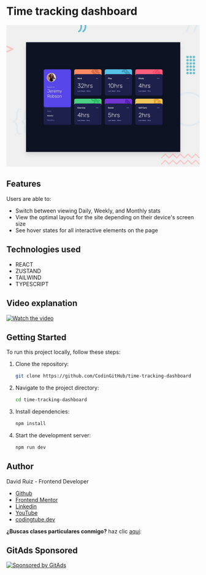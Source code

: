 # Time tracking dashboard

![Design preview for the Time tracking dashboard](./preview.jpg)

## Features

Users are able to:

- Switch between viewing Daily, Weekly, and Monthly stats
- View the optimal layout for the site depending on their device's screen size
- See hover states for all interactive elements on the page

## Technologies used
- REACT
- ZUSTAND
- TAILWIND
- TYPESCRIPT

## Video explanation
[![Watch the video](https://img.youtube.com/vi/rePxcRZmuJk/0.jpg)](https://www.youtube.com/watch?v=rePxcRZmuJk)

## Getting Started

To run this project locally, follow these steps:

1. Clone the repository:
   ```bash
   git clone https://github.com/CodinGitHub/time-tracking-dashboard
   ```  
2. Navigate to the project directory:
   ```bash
   cd time-tracking-dashboard
   ```
3. Install dependencies:
   ```bash
   npm install
   ```
4. Start the development server:
   ```bash
   npm run dev
   ```

## Author

David Ruiz - Frontend Developer
- [Github](https://github.com/Davichobits)
- [Frontend Mentor](https://www.frontendmentor.io/profile/Davichobits) 
- [Linkedin](https://www.linkedin.com/in/davidirc/)
- [YouTube](https://www.youtube.com/CodingTube)
- [codingtube.dev](https://codingtube.dev/)

**¿Buscas clases particulares conmigo?** haz clic [aquí](https://www.classgap.com/es/tutor/david-577169):

## GitAds Sponsored
[![Sponsored by GitAds](https://gitads.dev/v1/ad-serve?source=codingithub/codingithub@github)](https://gitads.dev/v1/ad-track?source=codingithub/codingithub@github)